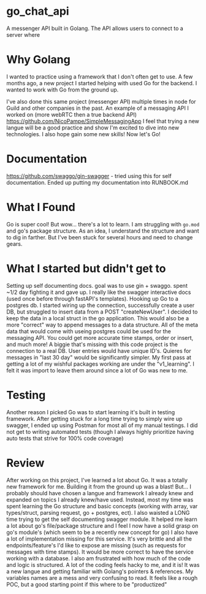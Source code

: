 # go_chat_api

A messenger API built in Golang.
The API allows users to connect to a server where


# Why Golang
I wanted to practice using a framework that I don't often get to use.
A few months ago, a new project I started helping with used Go for the backend. I wanted to work with Go from the ground up.

I've also done this same project (messenger API) multiple times in node for Guild and other companies in the past. An example of a messaging API I worked on (more webRTC then a true backend API) https://github.com/NicoPampe/SimpleMessagingApp
I feel that trying a new langue will be a good practice and show I'm excited to dive into new technologies. I also hope gain some new skills! Now let's Go!

# Documentation
https://github.com/swaggo/gin-swagger - tried using this for self documentation.
Ended up putting my documentation into RUNBOOK.md

# What I Found
Go is super cool! But wow... there's a lot to learn.
I am struggling with `go.mod` and go's package structure. As an idea, I understand the structure and want to dig in farther. But I've been stuck for several hours and need to change gears.


# What I started but didn't get to
Setting up self documenting docs. goal was to use gin + swaggo. spent ~1/2 day fighting it and gave up. I really like the swagger interactive docs (used once before through fastAPI's templates).
Hooking up Go to a postgres db. I started wiring up the connection, successfully create a user DB, but struggled to insert data from a POST "createNewUser". I decided to keep the data in a local struct in the go application.
This would also be a more "correct" way to append messages to a data structure.
All of the meta data that would come with useing postgres could be used for the messaging API. You could get more accurate time stamps, order or insert, and much more!
A biggie that's missing with this code project is the connection to a real DB. User entries would have unique ID's. Quieres for messages in "last 30 day" would be significantly simpler.
My first pass at getting a lot of my wishful packages working are under the "v1_learning". I felt it was import to leave them around since a lot of Go was new to me.

# Testing
Another reason I picked Go was to start learning it's built in testing framework.
After getting stuck for a long time trying to simply wire up swagger, I ended up using Postman for most all of my manual testings. I did not get to writing automated tests (though I always highly prioritize having auto tests that strive for 100% code coverage)

# Review
After working on this project, I've learned a lot about Go. It was a totally new framework for me. Building it from the ground up was a blast! But... I probably should have chosen a langue and framework I already knew and expanded on topics I already knew/have used. Instead, most my time was spent learning the Go structure and basic concepts (working with array, var types/struct, parsing request, go + postgres, ect). I also waisted a LONG time trying to get the self documenting swagger module. It helped me learn a lot about go's file/package structure and I feel I now have a solid grasp on go's module's (which seem to be a recently new concept for go)
I also have a lot of implementation missing for this service. It's very brittle and all the endpoints/feature's I'd like to expose are missing (such as requests for messages with time stamps). It would be more correct to have the service working with a database.
I also am frustrated with how much of the code and logic is structured. A lot of the coding feels hacky to me, and it is! It was a new langue and getting familiar with Golang's pointers & references. My variables names are a mess and very confusing to read. It feels like a rough POC, but a good starting point if this where to be "productized"
